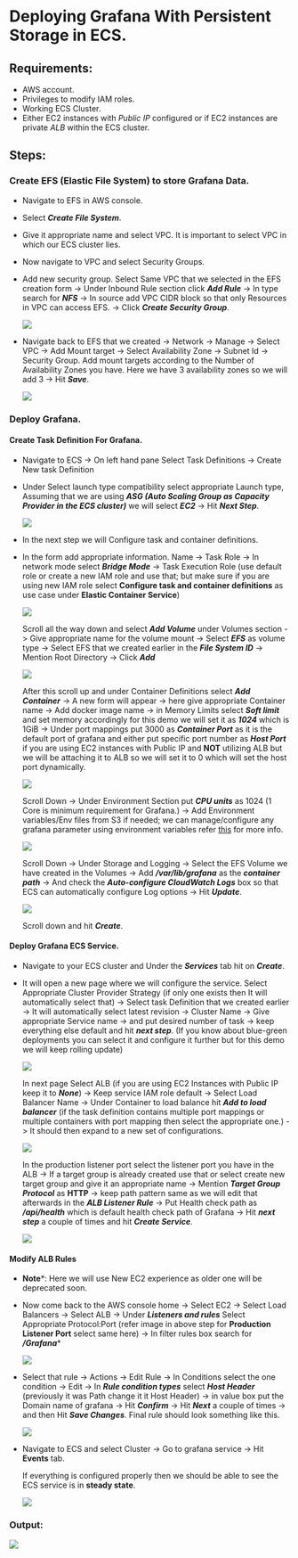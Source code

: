 # Deploying Grafana With Persistent Storage in ECS.

## Requirements:
- AWS account.
- Privileges to modify IAM roles.
- Working ECS Cluster.
- Either EC2 instances with *Public IP* configured or if EC2 instances are private *ALB* within the ECS cluster.

## Steps:
### Create EFS (Elastic File System) to store Grafana Data.
- Navigate to EFS in AWS console.
- Select ***Create File System***.
- Give it appropriate name and select VPC. It is important to select VPC in which our ECS cluster lies.
- Now navigate to VPC and select Security Groups.
- Add new security group. Select Same VPC that we selected in the EFS creation form -> Under Inbound Rule section click ***Add Rule*** -> In type search for ***NFS*** -> In source add VPC CIDR block so that only Resources in VPC can access EFS. -> Click ***Create Security Group***.

    ![](__assets__/01.png)

- Navigate back to EFS that we created -> Network -> Manage -> Select VPC -> Add Mount target -> Select Availability Zone -> Subnet Id -> Security Group. Add mount targets according to the Number of Availability Zones you have. Here we have 3 availability zones so we will add 3 -> Hit ***Save***.

    ![](__assets__/02.png)

### Deploy Grafana.
#### Create Task Definition For Grafana.
- Navigate to ECS -> On left hand pane Select Task Definitions -> Create New task Definition
- Under Select launch type compatibility select appropriate Launch type, Assuming that we are using ***ASG (Auto Scaling Group as Capacity Provider in the ECS cluster)*** we will select ***EC2*** -> Hit ***Next Step***.

    ![](__assets__/03.png)

- In the next step we will Configure task and container definitions. 
- In the form add appropriate information. Name -> Task Role -> In network mode select ***Bridge Mode*** -> Task Execution Role (use default role or create a new IAM role and use that; but make sure if you are using new IAM role select **Configure task and container definitions** as use case under **Elastic Container Service**)

    ![](__assets__/04.png)

    Scroll all the way down and select ***Add Volume*** under Volumes section -> Give appropriate name for the volume mount -> Select ***EFS*** as volume type -> Select EFS that we created earlier in the ***File System ID*** -> Mention Root Directory -> Click ***Add***

    ![](__assets__/05.png)

    After this scroll up and under Container Definitions select ***Add Container*** -> A new form will appear -> here give appropriate Container name -> Add docker image name -> in Memory Limits select ***Soft limit*** and set memory accordingly for this demo we will set it as ***1024*** which is 1GiB -> Under port mappings put 3000 as ***Container Port*** as it is the default port of grafana and either put specific port number as ***Host Port*** if you are using EC2 instances with Public IP and **NOT** utilizing ALB but we will be attaching it to ALB so we will set it to 0 which will set the host port dynamically.

    ![](__assets__/06.png)

    Scroll Down -> Under Environment Section put ***CPU units*** as 1024 (1 Core is minimum requirement for Grafana.) -> Add Environment variables/Env files from S3 if needed; we can manage/configure any grafana parameter using environment variables refer [this](https://grafana.com/docs/grafana/latest/setup-grafana/configure-grafana/#override-configuration-with-environment-variables) for more info.

    ![](__assets__/07.png)

    Scroll Down -> Under Storage and Logging -> Select the EFS Volume we have created in the Volumes -> Add ***/var/lib/grafana*** as the ***container path*** -> And check the ***Auto-configure CloudWatch Logs*** box so that ECS can automatically configure Log options -> Hit ***Update***.

    ![](__assets__/08.png)

    Scroll down and hit ***Create***.

#### Deploy Grafana ECS Service.
- Navigate to your ECS cluster and Under the ***Services*** tab hit on ***Create***.
- It will open a new page where we will configure the service. Select Appropriate Cluster Provider Strategy (if only one exists then It will automatically select that) -> Select task Definition that we created earlier -> It will automatically select latest revision -> Cluster Name -> Give appropriate Service name -> and put desired number of task -> keep everything else default and hit ***next step***. (If you know about blue-green deployments you can select it and configure it further but for this demo we will keep rolling update)

    ![](__assets__/09.png)

    In next page Select ALB (if you are using EC2 Instances with Public IP keep it to ***None***) -> Keep service IAM role default -> Select Load Balancer Name -> Under Container to load balance hit ***Add to load balancer*** (if the task definition contains multiple port mappings or multiple containers with port mapping then select the appropriate one.) -> It should then expand to a new set of configurations.

    ![](__assets__/10.png)

    In the production listener port select the listener port you have in the ALB -> If a target group is already created use that or select create new target group and give it an appropriate name -> Mention ***Target Group Protocol*** as **HTTP** -> keep path pattern same as we will edit that afterwards in the ***ALB Listener Rule*** -> Put Health check path as ***/api/health*** which is default health check path of Grafana -> Hit ***next step*** a couple of times and hit ***Create Service***.

    ![](__assets__/11.png)


#### Modify ALB Rules
- **Note***: Here we will use New EC2 experience as older one will be deprecated soon.

- Now come back to the AWS console home -> Select EC2 -> Select Load Balancers -> Select ALB -> Under ***Listeners and rules*** Select Appropriate Protocol:Port (refer image in above step for **Production Listener Port** select same here) -> In filter rules box search for ***/Grafana****

    ![](__assets__/12.png)

- Select that rule -> Actions -> Edit Rule -> In Conditions select the one condition -> Edit -> In ***Rule condition types*** select ***Host Header*** (previously it was Path change it it Host Header) -> in value box put the Domain name of grafana -> Hit ***Confirm*** -> Hit ***Next*** a couple of times -> and then Hit ***Save Changes***. Final rule should look something like this.

    ![](__assets__/13.png)

- Navigate to ECS and select Cluster -> Go to grafana service -> Hit **Events** tab.
    
    If everything is configured properly then we should be able to see the ECS service is in **steady state**.

    ![](__assets__/14.png)

### Output:
![](__assets__/15.png)